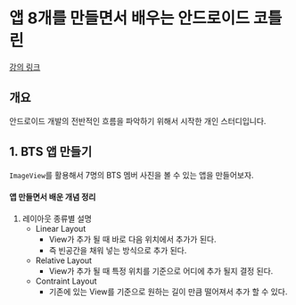 # 앱 8개를 만들면서 배우는 안드로이드 코틀린
[강의 링크](https://www.inflearn.com/course/%EC%95%88%EB%93%9C%EB%A1%9C%EC%9D%B4%EB%93%9C-%EC%BD%94%ED%8B%80%EB%A6%B0-%EB%AA%A8%EB%B0%94%EC%9D%BC%EC%95%B1/dashboard)

## 개요
안드로이드 개발의 전반적인 흐름을 파악하기 위해서 시작한 개인 스터디입니다.

## 1. BTS 앱 만들기
`ImageView`를 활용해서 7명의 BTS 멤버 사진을 볼 수 있는 앱을 만들어보자.

#### 앱 만들면서 배운 개념 정리
1. 레이아웃 종류별 설명
    - Linear Layout
        - View가 추가 될 때 바로 다음 위치에서 추가가 된다.
        - 즉 빈공간을 채워 넣는 방식으로 추가 된다.
    - Relative Layout
        - View가 추가 될 때 특정 위치를 기준으로 어디에 추가 될지 결정 된다.
    - Contraint Layout
        - 기존에 있는 View를 기준으로 원하는 길이 만큼 떨어져서 추가 할 수 있다.

